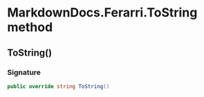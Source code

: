 # MarkdownDocs.Ferarri.ToString method
## ToString()
### Signature
```csharp
public override string ToString()
```
